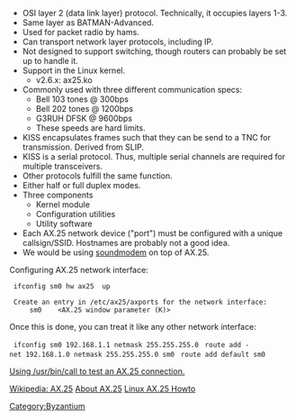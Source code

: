 - OSI layer 2 (data link layer) protocol. Technically, it occupies
  layers 1-3.
- Same layer as BATMAN-Advanced.
- Used for packet radio by hams.
- Can transport network layer protocols, including IP.
- Not designed to support switching, though routers can probably be set
  up to handle it.
- Support in the Linux kernel.
  - v2.6.x: ax25.ko
- Commonly used with three different communication specs:
  - Bell 103 tones @ 300bps
  - Bell 202 tones @ 1200bps
  - G3RUH DFSK @ 9600bps
  - These speeds are hard limits.
- KISS encapsulates frames such that they can be send to a TNC for
  transmission. Derived from SLIP.
- KISS is a serial protocol. Thus, multiple serial channels are required
  for multiple transceivers.
- Other protocols fulfill the same function.
- Either half or full duplex modes.
- Three components
  - Kernel module
  - Configuration utilities
  - Utility software
- Each AX.25 network device ("port") must be configured with a unique
  callsign/SSID. Hostnames are probably not a good idea.
- We would be using [soundmodem](Notes_on_Soundmodem "wikilink") on top
  of AX.25.

Configuring AX.25 network interface:

` ifconfig sm0 hw ax25 `<callsign>` up`

` Create an entry in /etc/ax25/axports for the network interface:`
`     sm0 `<callsign>` `<speed in bps>` `<maximum packet length>` <AX.25 window parameter (K)> `<description of interface>

Once this is done, you can treat it like any other network interface:

` ifconfig sm0 192.168.1.1 netmask 255.255.255.0`
` route add -net 192.168.1.0 netmask 255.255.255.0 sm0`
` route add default sm0`

[Using /usr/bin/call to test an AX.25
connection.](http://tldp.org/HOWTO/AX25-HOWTO/x1449.html)

[Wikipedia: AX.25](https://secure.wikimedia.org/wikipedia/en/wiki/AX.25)
[About AX.25](http://www.tapr.org/pub_ax25.html) [Linux AX.25
Howto](http://tldp.org/HOWTO/AX25-HOWTO/)

[Category:Byzantium](Category:Byzantium "wikilink")